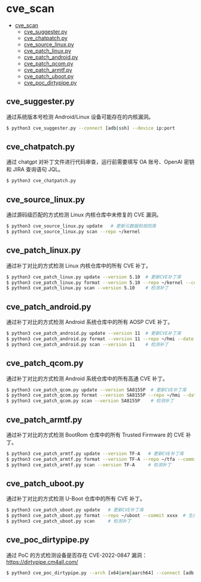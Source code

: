 # cve_scan

- [cve\_scan](#cve_scan)
  - [cve\_suggester.py](#cve_suggesterpy)
  - [cve\_chatpatch.py](#cve_chatpatchpy)
  - [cve\_source\_linux.py](#cve_source_linuxpy)
  - [cve\_patch\_linux.py](#cve_patch_linuxpy)
  - [cve\_patch\_android.py](#cve_patch_androidpy)
  - [cve\_patch\_qcom.py](#cve_patch_qcompy)
  - [cve\_patch\_armtf.py](#cve_patch_armtfpy)
  - [cve\_patch\_uboot.py](#cve_patch_ubootpy)
  - [cve\_poc\_dirtypipe.py](#cve_poc_dirtypipepy)

## cve_suggester.py

通过系统版本号检测 Android/Linux 设备可能存在的内核漏洞。

```sh
$ python3 cve_suggester.py --connect [adb|ssh] --device ip:port
```

## cve_chatpatch.py

通过 chatgpt 对补丁文件进行代码审查，运行前需要填写 OA 账号、OpenAI 密钥和 JIRA 查询语句 JQL。

```sh
$ python3 cve_chatpatch.py
```

## cve_source_linux.py

通过源码级匹配的方式检测 Linux 内核仓库中未修复的 CVE 漏洞。

```sh
$ python3 cve_source_linux.py update   # 更新元数据和规则库
$ python3 cve_source_linux.py scan --repo ~/kernel
```

## cve_patch_linux.py

通过补丁对比的方式检测 Linux 内核仓库中的所有 CVE 补丁。

```sh
$ python3 cve_patch_linux.py update --version 5.10  # 更新CVE补丁库
$ python3 cve_patch_linux.py format --version 5.10 --repo ~/kernel --commit xxxx  # 生成仓库补丁
$ python3 cve_patch_linux.py scan --version 5.10    # 检测补丁
```

## cve_patch_android.py

通过补丁对比的方式检测 Android 系统仓库中的所有 AOSP CVE 补丁。

```sh
$ python3 cve_patch_android.py update --version 11  # 更新CVE补丁库
$ python3 cve_patch_android.py format --version 11 --repo ~/hmi --date 2022-01-01 # 生成仓库补丁
$ python3 cve_patch_android.py scan --version 11    # 检测补丁
```

## cve_patch_qcom.py

通过补丁对比的方式检测 Android 系统仓库中的所有高通 CVE 补丁。

```sh
$ python3 cve_patch_qcom.py update --version SA8155P  # 更新CVE补丁库
$ python3 cve_patch_qcom.py format --version SA8155P --repo ~/hmi --date 2022-01-01 # 生成仓库补丁
$ python3 cve_patch_qcom.py scan --version SA8155P    # 检测补丁
```

## cve_patch_armtf.py

通过补丁对比的方式检测 BootRom 仓库中的所有 Trusted Firmware 的 CVE 补丁。

```sh
$ python3 cve_patch_armtf.py update --version TF-A   # 更新CVE补丁库
$ python3 cve_patch_armtf.py format --version TF-A --repo ~/tfa --commit xxxx  # 生成仓库补丁
$ python3 cve_patch_armtf.py scan --version TF-A     # 检测补丁
```

## cve_patch_uboot.py

通过补丁对比的方式检测 U-Boot 仓库中的所有 CVE 补丁。

```sh
$ python3 cve_patch_uboot.py update   # 更新CVE补丁库
$ python3 cve_patch_uboot.py format --repo ~/uboot --commit xxxx  # 生成仓库补丁
$ python3 cve_patch_uboot.py scan     # 检测补丁
```

## cve_poc_dirtypipe.py

通过 PoC 的方式检测设备是否存在 CVE-2022-0847 漏洞：https://dirtypipe.cm4all.com/

```sh
$ python3 cve_poc_dirtypipe.py --arch [x64|arm|aarch64] --connect [adb|ssh] --device ip:port
```
